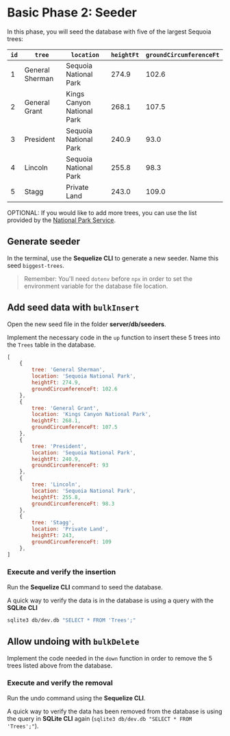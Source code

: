 # Basic Phase 2: Seeder

In this phase, you will seed the database with five of the largest Sequoia
trees:

| `id` | `tree`          | `location`                 | `heightFt` | `groundCircumferenceFt` |
| ---- | --------------- | -------------------------- | ---------- | ----------------------- |
| 1    | General Sherman | Sequoia National Park      | 274.9      | 102.6                   |
| 2    | General Grant   | Kings Canyon National Park | 268.1      | 107.5                   |
| 3    | President       | Sequoia National Park      | 240.9      | 93.0                    |
| 4    | Lincoln         | Sequoia National Park      | 255.8      | 98.3                    |
| 5    | Stagg           | Private Land               | 243.0      | 109.0                   |

OPTIONAL: If you would like to add more trees, you can use the list provided by
the [National Park Service][nps].

## Generate seeder

In the terminal, use the **Sequelize CLI** to generate a new seeder. Name this
seed `biggest-trees`.

> Remember: You'll need `dotenv` before `npx` in order to set the
> environment variable for the database file location.

## Add seed data with `bulkInsert`

Open the new seed file in the folder __server/db/seeders__.

Implement the necessary code in the `up` function to insert these 5 trees into
the `Trees` table in the database.

```javascript
[
    {
        tree: 'General Sherman',
        location: 'Sequoia National Park',
        heightFt: 274.9,
        groundCircumferenceFt: 102.6
    },
    {
        tree: 'General Grant',
        location: 'Kings Canyon National Park',
        heightFt: 268.1,
        groundCircumferenceFt: 107.5
    },
    {
        tree: 'President',
        location: 'Sequoia National Park',
        heightFt: 240.9,
        groundCircumferenceFt: 93
    },
    {
        tree: 'Lincoln',
        location: 'Sequoia National Park',
        heightFt: 255.8,
        groundCircumferenceFt: 98.3
    },
    {
        tree: 'Stagg',
        location: 'Private Land',
        heightFt: 243,
        groundCircumferenceFt: 109
    },
]
```

### Execute and verify the insertion

Run the **Sequelize CLI** command to seed the database.

A quick way to verify the data is in the database is using a query with the
**SQLite CLI**

```sh
sqlite3 db/dev.db "SELECT * FROM 'Trees';"
```

## Allow undoing with `bulkDelete`

Implement the code needed in the `down` function in order to remove the 5 trees
listed above from the database.

### Execute and verify the removal

Run the undo command using the **Sequelize CLI**.

A quick way to verify the data has been removed from the database is using the
query in **SQLite CLI** again (`sqlite3 db/dev.db "SELECT * FROM 'Trees';"`).

[nps]: https://www.nps.gov/seki/learn/nature/largest-trees-in-world.htm